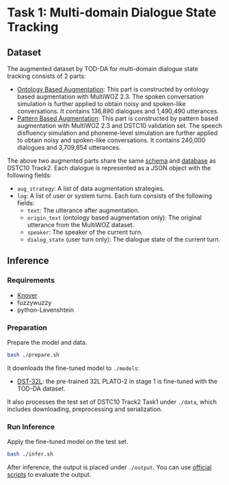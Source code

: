 # Task 1: Multi-domain Dialogue State Tracking

## Dataset
The augmented dataset by TOD-DA for multi-domain dialogue state tracking consists of 2 parts:
- [Ontology Based Augmentation](https://dialogue.bj.bcebos.com/Knover/projects/DSTC10-Track2/task1/ontology-based-augmentation.json): This part is constructed by ontology based augmentation with MultiWOZ 2.3. The spoken conversation simulation is further applied to obtain noisy and spoken-like conversations. It contains 136,890 dialogues and 1,490,490 utterances.
- [Pattern Based Augmentation](https://dialogue.bj.bcebos.com/Knover/projects/DSTC10-Track2/task1/pattern-based-augmentation.json): This part is constructed by pattern based augmentation with MultiWOZ 2.3 and DSTC10 validation set. The speech disfluency simulation and phoneme-level simulation are further applied to obtain noisy and spoken-like conversations. It contains 240,000 dialogues and 3,709,854 utterances.

The above two augmented parts share the same [schema](https://github.com/alexa/alexa-with-dstc10-track2-dataset/blob/main/task1/data/output_schema.json) and [database](https://github.com/alexa/alexa-with-dstc10-track2-dataset/blob/main/task1/data/db.json) as DSTC10 Track2. Each dialogue is represented as a JSON object with the following fields:
- `aug_strategy`: A list of data augmentation strategies.
- `log`: A list of user or system turns. Each turn consists of the following fields:
    - `text`: The utterance after augmentation.
    - `origin_text` (ontology based augmentation only): The original utterance from the MultiWOZ dataset.
    - `speaker`: The speaker of the current turn.
    - `dialog_state` (user turn only): The dialogue state of the current turn.

## Inference

### Requirements
* [Knover](../..)
* fuzzywuzzy
* python-Levenshtein

### Preparation
Prepare the model and data.
```bash
bash ./prepare.sh
```
It downloads the fine-tuned model to `./models`:
- [DST-32L](https://dialogue.bj.bcebos.com/Knover/projects/DSTC10-Track2/task1/DST-32L.tar): the pre-trained 32L PLATO-2 in stage 1 is fine-tuned with the TOD-DA dataset.

It also processes the test set of DSTC10 Track2 Task1 under `./data`, which includes downloading, preprocessing and serialization.

### Run Inference
Apply the fine-tuned model on the test set.
```bash
bash ./infer.sh
```
After inference, the output is placed under `./output`.
You can use [official scripts](https://github.com/alexa/alexa-with-dstc10-track2-dataset/tree/main/task1/scripts) to evaluate the output.
